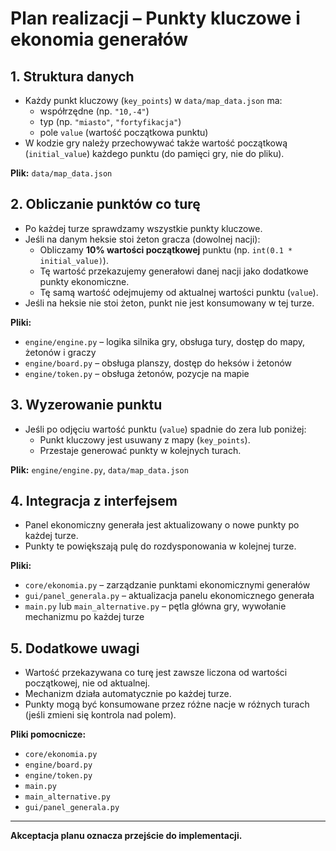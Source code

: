 # Plan realizacji – Punkty kluczowe i ekonomia generałów

## 1. Struktura danych

- Każdy punkt kluczowy (`key_points`) w `data/map_data.json` ma:
  - współrzędne (np. `"10,-4"`)
  - typ (np. `"miasto"`, `"fortyfikacja"`)
  - pole `value` (wartość początkowa punktu)
- W kodzie gry należy przechowywać także wartość początkową (`initial_value`) każdego punktu (do pamięci gry, nie do pliku).

**Plik:** `data/map_data.json`

## 2. Obliczanie punktów co turę

- Po każdej turze sprawdzamy wszystkie punkty kluczowe.
- Jeśli na danym heksie stoi żeton gracza (dowolnej nacji):
  - Obliczamy **10% wartości początkowej** punktu (np. `int(0.1 * initial_value)`).
  - Tę wartość przekazujemy generałowi danej nacji jako dodatkowe punkty ekonomiczne.
  - Tę samą wartość odejmujemy od aktualnej wartości punktu (`value`).
- Jeśli na heksie nie stoi żeton, punkt nie jest konsumowany w tej turze.

**Pliki:**
- `engine/engine.py` – logika silnika gry, obsługa tury, dostęp do mapy, żetonów i graczy
- `engine/board.py` – obsługa planszy, dostęp do heksów i żetonów
- `engine/token.py` – obsługa żetonów, pozycje na mapie

## 3. Wyzerowanie punktu

- Jeśli po odjęciu wartość punktu (`value`) spadnie do zera lub poniżej:
  - Punkt kluczowy jest usuwany z mapy (`key_points`).
  - Przestaje generować punkty w kolejnych turach.

**Plik:** `engine/engine.py`, `data/map_data.json`

## 4. Integracja z interfejsem

- Panel ekonomiczny generała jest aktualizowany o nowe punkty po każdej turze.
- Punkty te powiększają pulę do rozdysponowania w kolejnej turze.

**Pliki:**
- `core/ekonomia.py` – zarządzanie punktami ekonomicznymi generałów
- `gui/panel_generala.py` – aktualizacja panelu ekonomicznego generała
- `main.py` lub `main_alternative.py` – pętla główna gry, wywołanie mechanizmu po każdej turze

## 5. Dodatkowe uwagi

- Wartość przekazywana co turę jest zawsze liczona od wartości początkowej, nie od aktualnej.
- Mechanizm działa automatycznie po każdej turze.
- Punkty mogą być konsumowane przez różne nacje w różnych turach (jeśli zmieni się kontrola nad polem).

**Pliki pomocnicze:**
- `core/ekonomia.py`
- `engine/board.py`
- `engine/token.py`
- `main.py`
- `main_alternative.py`
- `gui/panel_generala.py`

---

**Akceptacja planu oznacza przejście do implementacji.**
